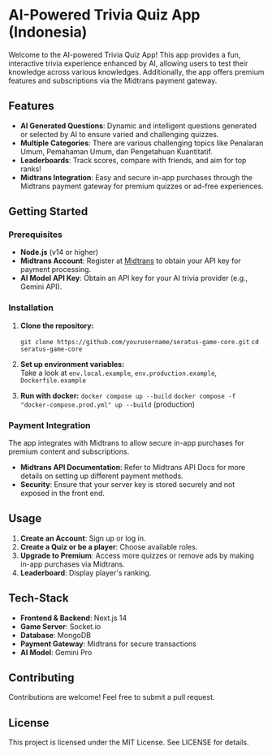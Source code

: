
# AI-Powered Trivia Quiz App (Indonesia)

Welcome to the AI-powered Trivia Quiz App! This app provides a fun, interactive trivia experience enhanced by AI, allowing users to test their knowledge across various knowledges. Additionally, the app offers premium features and subscriptions via the Midtrans payment gateway.

## Features

-   **AI Generated Questions**: Dynamic and intelligent questions generated or selected by AI to ensure varied and challenging quizzes.
-   **Multiple Categories**: There are various challenging topics like Penalaran Umum, Pemahaman Umum, dan Pengetahuan Kuantitatif.
-   **Leaderboards**: Track scores, compare with friends, and aim for top ranks!
-   **Midtrans Integration**: Easy and secure in-app purchases through the Midtrans payment gateway for premium quizzes or ad-free experiences.

## Getting Started

### Prerequisites

-   **Node.js** (v14 or higher)
-   **Midtrans Account**: Register at [Midtrans](https://midtrans.com/) to obtain your API key for payment processing.
-   **AI Model API Key**: Obtain an API key for your AI trivia provider (e.g., Gemini API).

### Installation

1.  **Clone the repository:**
    
    `git clone https://github.com/yourusername/seratus-game-core.git`
    `cd seratus-game-core `
    
2.  **Set up environment variables:**  
    Take a look at `env.local.example`, `env.production.example`, `Dockerfile.example`

3.  **Run with docker:**
    `docker compose up --build`
    `docker compose -f "docker-compose.prod.yml" up --build` (production)
    

### Payment Integration

The app integrates with Midtrans to allow secure in-app purchases for premium content and subscriptions.

-   **Midtrans API Documentation**: Refer to Midtrans API Docs for more details on setting up different payment methods.
-   **Security**: Ensure that your server key is stored securely and not exposed in the front end.

## Usage

1.  **Create an Account**: Sign up or log in.
2.  **Create a Quiz or be a player**: Choose available roles.
3.  **Upgrade to Premium**: Access more quizzes or remove ads by making in-app purchases via Midtrans.
4.  **Leaderboard**: Display player's ranking.

## Tech-Stack

-   **Frontend & Backend**: Next.js 14
-  **Game Server**: Socket.io
-   **Database**: MongoDB
-   **Payment Gateway**: Midtrans for secure transactions
-   **AI Model**: Gemini Pro

## Contributing

Contributions are welcome! Feel free to submit a pull request.

## License

This project is licensed under the MIT License. See LICENSE for details.

